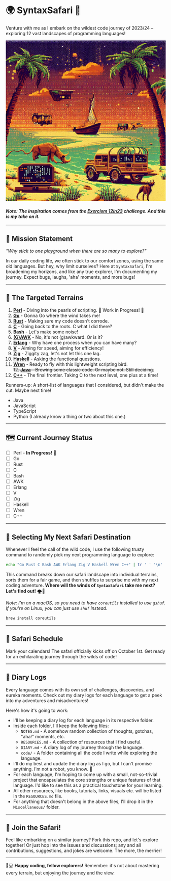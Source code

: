 # 🌍 SyntaxSafari 🦒

Venture with me as I embark on the wildest code journey of 2023/24 – exploring 12 vast landscapes of programming languages!

![SyntaxSafari Banner](./ai_safari.jpeg "Yes, it's AI-generated.")

#### _Note: The inspiration comes from the [Exercism 12in23](https://exercism.org/challenges/12in23) challenge. And this is my take on it._

---

## 🚀 **Mission Statement**

*"Why stick to one playground when there are so many to explore?"*

In our daily coding life, we often stick to our comfort zones, using the same old 
languages. But hey, why limit ourselves? Here at `SyntaxSafari`, I'm broadening 
my horizons, and like any true explorer, I'm documenting my journey. Expect bugs, 
laughs, 'aha' moments, and more bugs!

---

## 🎯 **The Targeted Terrains**

1. **[Perl](https://www.perl.org/)** - Diving into the pearls of scripting. 🚧 Work in Progress! 🚧
2. **[Go](https://go.dev/)** - Gonna Go where the wind takes me!
3. **[Rust](https://www.rust-lang.org/)** - Making sure my code doesn't corrode.
4. **[C](https://en.wikipedia.org/wiki/C_(programming_language))** - Going back to the roots. C what I did there?
5. **[Bash](https://www.gnu.org/software/bash/)** - Let's make some noise!
6. **[(G)AWK](https://www.gnu.org/software/gawk/manual/gawk.html)** - No, it's not (g)awkward. Or is it?
7. **[Erlang](https://www.erlang.org/)** - Why have one process when you can have many?
8. **[V](https://vlang.io/)** - Aiming for speed, aiming for efficiency!
9. **[Zig](https://ziglang.org/)** - Ziggity zag, let's not let this one lag.
10. **[Haskell](https://www.haskell.org/)** - Asking the functional questions.
11. **[Wren](https://wren.io/)** - Ready to fly with this lightweight scripting bird.  
~~12. **[Java](https://www.java.com/en/)** - Brewing some classic code. Or maybe not. Still deciding.~~
12. **[C++](https://en.wikipedia.org/wiki/C++)** - The final frontier. Taking C to the next level, one plus at a time!

Runners-up:
A short-list of languages that I considered, but didn't make the cut. Maybe next time!

* Java
* JavaScript
* TypeScript
* Python (I already know a thing or two about this one.)

---

## 🗺️ **Current Journey Status**

* [ ] Perl - **In Progress!** 🚧
* [ ] Go
* [ ] Rust
* [ ] C
* [ ] Bash
* [ ] AWK
* [ ] Erlang
* [ ] V
* [ ] Zig
* [ ] Haskell
* [ ] Wren
* [ ] C++

---

## 🧭 **Selecting My Next Safari Destination**

Whenever I feel the call of the wild code, I use the following trusty command to 
randomly pick my next programming language to explore:

```bash
echo "Go Rust C Bash AWK Erlang Zig V Haskell Wren C++" | tr ' ' '\n' | sort | gshuf -n 1
```

This command breaks down our safari landscape into individual terrains, sorts
them for a fair game, and then shuffles to surprise me with my next coding adventure. 
**Where will the winds of `SyntaxSafari` take me next? Let's find out!** 🌪️🦒

_Note: I'm on a macOS, so you need to have `coreutils` installed to use `gshuf`.
If you're on Linux, you can just use `shuf` instead._

```bash
brew install coreutils
```

---

## 📅 **Safari Schedule**

Mark your calendars! The safari officially kicks off on October 1st.
Get ready for an exhilarating journey through the wilds of code!

---

## 📖 **Diary Logs**

Every language comes with its own set of challenges, discoveries, and eureka moments.
Check out my diary logs for each language to get a peek into my adventures and misadventures!

Here's how it's going to work:

* I'll be keeping a diary log for each language in its respective folder.
* Inside each folder, I'll keep the following files:
    - `NOTES.md` - A somehow random collection of thoughts, gotchas, "aha!" moments, etc.
    - `RESOURCES.md` - A collection of resources that I find useful.
    - `DIARY.md` - A diary log of my journey through the language.
    - `code/` - A folder containing all the code I write while exploring the language.
* I'll do my best and update the diary log as I go, but I can't promise anything. I'm not a robot, you know. 🤖
* For each language, I'm hoping to come up with a small, not-so-trivial project that encapsulates the core
strengths or unique features of that language. I'd like to see this as a practical touchstone for your learning. 
* All other resources, like books, tutorials, links, visuals etc. will be listed in the `RESOURCES.md` file.
* For anything that doesn't belong in the above files, I'll drop it in the `Miscellaneous/` folder.

---

## 🤝 **Join the Safari!**

Feel like embarking on a similar journey? Fork this repo, and let's explore together!
Or just hop into the issues and discussions; any and all contributions, suggestions,
and jokes are welcome. The more, the merrier!

---

👩💻 **Happy coding, fellow explorers!** Remember: it's not about mastering every 
terrain, but enjoying the journey and the view.
